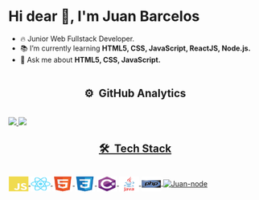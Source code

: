  # Hi dear 👋, I'm Juan Barcelos
  - 🔥 Junior Web Fullstack Developer.
  - 📚 I’m currently learning **HTML5, CSS, JavaScript, ReactJS, Node.js.**
  - 💬 Ask me about **HTML5, CSS, JavaScript.**
<br><br>
<div align="center">
  
## ⚙️ &nbsp;GitHub Analytics
  
<div align="left"><br>
  <a href="https://github.com/JuanBarcelos">
  <img  width="530em" src="https://github-readme-stats.vercel.app/api?username=JuanBarcelos&show_icons=true&theme=vision-friendly-dark&include_all_commits=true&count_private=true"/>
  <img  width="530em" src="https://github-readme-stats.vercel.app/api/top-langs/?username=JuanBarcelos&layout=compact&langs_count=7&theme=vision-friendly-dark"/>
</div>

## 🛠 &nbsp;Tech Stack
  
<div align="left" style="display: inline_block"><br>
  <img align="center" alt="Juan-Js" height="30" width="40" src="https://raw.githubusercontent.com/devicons/devicon/master/icons/javascript/javascript-plain.svg">
  <img align="center" alt="Juan-React" height="30" width="40" src="https://raw.githubusercontent.com/devicons/devicon/master/icons/react/react-original.svg">
  <img align="center" alt="Juan-HTML" height="30" width="40" src="https://raw.githubusercontent.com/devicons/devicon/master/icons/html5/html5-original.svg">
  <img align="center" alt="Juan-CSS" height="30" width="40" src="https://raw.githubusercontent.com/devicons/devicon/master/icons/css3/css3-original.svg">
  <img align="center" alt="Juan-Csharp" height="30" width="40" src="https://raw.githubusercontent.com/devicons/devicon/master/icons/csharp/csharp-original.svg">
  <img align="center" alt="Juan-java" height="30" width="40" src="https://raw.githubusercontent.com/devicons/devicon/master/icons/java/java-original-wordmark.svg">
  <img align="center" alt="Juan-php" height="30" width="40" src="https://raw.githubusercontent.com/devicons/devicon/master/icons/php/php-original.svg">
  <img align="center" alt="Juan-node" height="30" width="40" src="https://cdn.jsdelivr.net/gh/devicons/devicon/icons/nodejs/nodejs-original.svg" />
</div>
  
</div>
